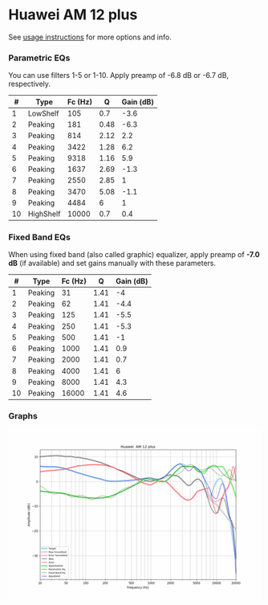 # Huawei  AM 12 plus
See [usage instructions](https://github.com/jaakkopasanen/AutoEq#usage) for more options and info.

### Parametric EQs
You can use filters 1-5 or 1-10. Apply preamp of -6.8 dB or -6.7 dB, respectively.

|   # | Type      |   Fc (Hz) |    Q |   Gain (dB) |
|-----|-----------|-----------|------|-------------|
|   1 | LowShelf  |       105 | 0.7  |        -3.6 |
|   2 | Peaking   |       181 | 0.48 |        -6.3 |
|   3 | Peaking   |       814 | 2.12 |         2.2 |
|   4 | Peaking   |      3422 | 1.28 |         6.2 |
|   5 | Peaking   |      9318 | 1.16 |         5.9 |
|   6 | Peaking   |      1637 | 2.69 |        -1.3 |
|   7 | Peaking   |      2550 | 2.85 |         1   |
|   8 | Peaking   |      3470 | 5.08 |        -1.1 |
|   9 | Peaking   |      4484 | 6    |         1   |
|  10 | HighShelf |     10000 | 0.7  |         0.4 |

### Fixed Band EQs
When using fixed band (also called graphic) equalizer, apply preamp of **-7.0 dB** (if available) and set gains manually with these parameters.

|   # | Type    |   Fc (Hz) |    Q |   Gain (dB) |
|-----|---------|-----------|------|-------------|
|   1 | Peaking |        31 | 1.41 |        -4   |
|   2 | Peaking |        62 | 1.41 |        -4.4 |
|   3 | Peaking |       125 | 1.41 |        -5.5 |
|   4 | Peaking |       250 | 1.41 |        -5.3 |
|   5 | Peaking |       500 | 1.41 |        -1   |
|   6 | Peaking |      1000 | 1.41 |         0.9 |
|   7 | Peaking |      2000 | 1.41 |         0.7 |
|   8 | Peaking |      4000 | 1.41 |         6   |
|   9 | Peaking |      8000 | 1.41 |         4.3 |
|  10 | Peaking |     16000 | 1.41 |         4.6 |

### Graphs
![](./Huawei%20%20AM%2012%20plus.png)
